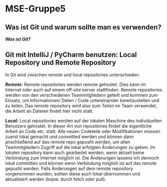 # MSE-Gruppe5

## Was ist Git und warum sollte man es verwenden?

***Was ist Git?***

## Git mit IntelliJ / PyCharm benutzen: Local Repository und Remote Repository
In Git wird zwischen remote und local repositories unterschieden. 

***Remote:***
Remote repositories werden remote gehostet. Dies kann im Internet oder auch auf einem off-site server stattfinden.
Remote repositories werden von den verschiedenen Teammitgliedern geteilt und kommen zum Einsatz, um Informationen/ Daten / Code
untereinander bereitzustellen und zu teilen. Das remote repository wird also zum Teilen im Team verwendet, die Arbeit an Dateien findet hier nicht statt.


***Local:***
Local repositories werden auf der lokalen Maschine des individuellen Benutzers gehostet. In dieser Art von repositories findet die
eigentliche Arbeit an Code etc. statt. Alle neuen Codeteile oder Modifikationen müssen zuerst lokal gemacht und committed werden und können dann
anschließend auf das remote repo gepusht werden, um allen Teammitgliedern Zugriff auf die lokal erfolgten Änderungen zu geben.
Im lokalen repository kann auch gearbeitet werden, wenn aktuell keine Verbindung zum Internet möglich ist. Die Änderungen lassens ich dennoch lokal committen und können wenn Verbindung möglich ist auf das remote gepusht werden.
Falls Änderungen auf dem remote repository vorgenommen wurden, sollten diese auch lokal übernommen und aktualisiert werden (bspw. durch fetch oder pull).
